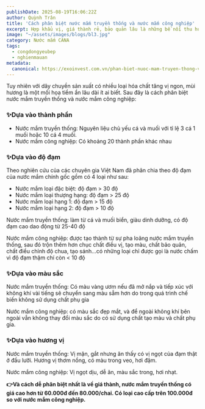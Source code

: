 ```yaml
---
publishDate: 2025-08-19T16:06:22Z
author: Quỳnh Trân
title: 'Cách phân biệt nước mắm truyền thống và nước mắm công nghiệp'
excerpt: Hợp khẩu vị, giá thành rẻ, bảo quản lâu là những bề nổi thu hút nhiều người ưa chuộng nước mắm công nghiệp.
image: "~/assets/images/blogs/bl3.jpg"
category: Nước mắm CANA
tags:
  - congdongyeubep
  - nghienmauan
metadata:
  canonical: https://exoinvest.com.vn/phan-biet-nuoc-mam-truyen-thong-va-cong-nghiep
---
```


Tuy nhiên với dây chuyền sản xuất có nhiều loại hóa chất tăng vị ngon, mùi hương là một mối họa tiềm ẩn lâu dài ít ai biết. Sau đây là cách phân biệt nước mắm truyền thống và nước mắm công nghiệp:

### ✨Dựa vào thành phần

- Nước mắm truyền thống: Nguyên liệu chủ yếu cá và muối với tỉ lệ 3 cá 1 muối hoặc 10 cá 4 muối.
- Nước mắm công nghiệp: Có khoảng 20 thành phần khác nhau

### ✨Dựa vào độ đạm

Theo nghiên cứu của các chuyên gia Việt Nam đã phân chia theo độ đạm của nước mắm chính gốc gồm có 4 loại như sau:

<!--![Target](https://images.unsplash.com/photo-1596008194705-2091cd6764d4?ixlib=rb-4.0.3&ixid=M3wxMjA3fDB8MHxwaG90by1wYWdlfHx8fGVufDB8fHx8fA%3D%3D&auto=format&fit=crop&w=1639&q=80)-->

- Nước mắm loại đặc biệt: độ đạm > 30 độ
- Nước mắm loại thượng hạng: độ đạm > 25 độ
- Nước mắm loại hạng 1: độ đạm > 15 độ
- Nước mắm loại hạng 2: độ đạm > 10 độ

Nước mắm truyền thống: làm từ cá và muối biển, giàu dinh dưỡng, có độ đạm cao dao động từ 25-40 độ

Nước mắm công nghiệp: được tạo thành từ sự pha loãng nước mắm truyền thống, sau đó trộn thêm hơn chục chất điều vị, tạo màu, chất bảo quản, chất điều chỉnh độ chua, tạo sánh...có những loại chỉ được gọi là nước chấm vì độ đạm thậm chí còn < 10 độ

### ✨Dựa vào màu sắc

Nước mắm truyền thống: Có màu vàng ươm nếu đã mở nắp và tiếp xúc với không khí vài tiếng sẽ chuyển sang màu sẫm hơn do trong quá trình chế biến không sử dụng chất phụ gia

Nước mắm công nghiệp: có màu sắc đẹp mắt, và để ngoài không khí bên ngoài vẫn không thay đổi màu sắc do có sử dụng chất tạo màu và chất phụ gia.

### ✨Dựa vào hương vị

Nước mắm truyền thống: Vị mặn, gắt nhưng ăn thấy có vị ngọt của đạm thật ở đầu lưỡi. Hương vị thơm nồng, có màu trong veo, hơi đậm.

Nước mắm công nghiệp: Vị ngọt dịu, dễ ăn, màu sắc trong, hơi nhạt.

**👉Và cách dễ phân biệt nhất là về giá thành, nước mắm truyền thống có giá cao hơn từ 60.000đ đến 80.000/chai. Có loại cao cấp trên 100.000đ so với nước mắm công nghiệp.**

<!--## Crafting the Perfect Landing Page

Every element of your Landing Page should resonate with its core objective. Here's what a high-converting Landing Page entails:

- **Benefit-Centric Headline**: Your headline should instantly convey the value proposition.
- **Engaging Imagery**: Visuals that complement and enhance the content.
- **Compelling Copy**: Clear, concise, and persuasive text that speaks directly to the visitor's needs.
- **Clear Call-to-Action (CTA)**: A standout button or link urging the visitor to take action.
- **Minimalist Design**: A clutter-free layout that emphasizes the offer. For example, using a Tailwind CSS web template like AstroWind.
- **Trust Indicators**: Endorsements, reviews, and badges that bolster credibility.

Imagine browsing online for a writing course. You land on a page with a captivating headline: "Unlock the Writer Within." Below, there's an engaging image of a person writing, followed by persuasive text and a bright "Enroll Now" button. This Landing Page has effectively used its elements to entice you to sign up.

## Homepage vs. Landing Page

While both are pivotal, they serve distinct roles:

- **Homepage**: Offers a panoramic view of your brand, catering to diverse visitor intents.
- **Landing Page**: Zeros in on a single, specific action, be it signing up, purchasing, or downloading.

Consider a popular online store. Their homepage might display various product categories, from electronics to clothing. However, if they’re promoting a summer sale, the Landing Page would focus solely on summer products. This focused approach urges visitors to take action, encouraging them to "Shop the Summer Sale Now!"

## The Art of Optimization

The digital realm is ever-evolving. Regular tweaks based on analytics can ensure your Landing Page remains a conversion powerhouse. Embrace A/B testing to compare different versions and refine for optimal results.

Let's say you have a Landing Page for a new skincare product. Version A uses an image of the product, while Version B showcases a video review. A/B testing might reveal that Version B, with the video, has a 20% higher conversion rate. Such insights can be invaluable for future campaigns.

## Landing Pages in Action

Landing Pages are versatile tools in your marketing toolkit. They play a role in various scenarios: promoting a product launch, capturing emails for a newsletter, or driving event registrations. They’re not just about capturing leads but nurturing and converting them.

Presented below are several prevalent types of Landing Pages. Each link offers a prime example of its respective type. Additionally, we carefully craft each link in the form of a comprehensive guide.

This approach ensures that you observe the best practices in action. Also, it enables you to acquire a step-by-step understanding of how to skillfully create each type.

### [Lead Generation Landing Page](landing/lead-generation)

**Purpose**: Designed primarily to capture user data, such as email addresses or contact details.

**Content**: Usually includes a form where users can input their details. It also highlights what they'll get in return, such as an eBook, a webinar, or a free trial.

**Focus**: Enticing visitors to provide their personal details by offering something valuable in return.

**Key Differentiator**: Unlike “Click-through Landing Pages,” which guide users to another step, these directly gather user data.

**Example**: A digital marketing agency offering a free SEO audit in exchange for business contact details.

### [Long-form Sales Landing Page](landing/sales)

**Purpose**: Primarily designed to sell, aiming to persuade and convert visitors into customers.

**Content**: Extensive, providing a wealth of information including product details, benefits, user stories, success stories, guarantees, and bonuses.

**Focus**: Utilizes a narrative to present a problem and offer the product or service as the solution. The aim is to emotionally connect with the visitor.

**Key Differentiator**: While 'Click-through Landing Pages' warm up the visitor for a bigger commitment. 'Long-form Sales Landing Pages' aim to close the sale directly on the page.

**Example**: A weight loss program detailing a person's journey and the challenges they've faced. It also highlights how the program assisted them and why it's an ideal solution for others.

### [Click-through Landing Page](landing/click-through)

**Purpose**: Acts as a middle step, warming up visitors for a bigger commitment.

**Content**: Provides essential details and benefits of an offer, urging visitors to click through to another page.

**Focus**: To lead visitors to the final conversion point, be it a checkout page or a sign-up form.

**Key Differentiator**: Unlike "Subscription Landing Pages" that aim for a recurring commitment, these lead to a one-time action.

**Example**: An online store showcasing a new product's benefits, leading visitors to the purchase page.

### [Product Details Landing Page](landing/product)

**Purpose**: Designed to inform by providing specific details about a product or service.

**Content**: Focuses on features, specifications, and benefits. May include high-quality images, detailed descriptions, demo videos, and user reviews.

**Focus**: Presents the product or service transparently and attractively.

**Key Differentiator**: While 'Long-form Sales Landing Pages' aim to persuade through narratives and overcoming objections. 'Product Details Landing Pages' focus on presenting the product or service in a clear and detailed manner.

**Example**: A tech website detailing a new laptop's specifications, unique features, comparisons with previous models, and user reviews.

### [Coming Soon or Pre-Launch Landing Page](landing/pre-launch)

**Purpose**: Creates excitement for an upcoming product, service, or event.

**Content**: Often includes a countdown timer, teaser content, and an option to sign up for notifications.

**Focus**: To generate buzz and capture early interest.

**Key Differentiator**: Unlike other landing pages that present available offers, these promote something not yet accessible.

**Example**: A game developer teasing their upcoming game release with sneak peeks and an option for early access.

### [Subscription Landing Page](landing/subscription)

**Purpose**: Encourages visitors to subscribe to a service, newsletter, or recurring product.

**Content**: Highlights the benefits of subscribing, often offering special deals or exclusive content for subscribers.

**Focus**: To secure a long-term commitment from the visitor.

**Key Differentiator**: Unlike "Click-through Landing Pages" that lead to a one-time action, these aim for a recurring commitment.

**Example**: A magazine promoting its monthly subscription, detailing exclusive articles and special subscriber-only benefits.

## Conclusion

In the digital marketing symphony, Landing Pages become the crescendo. They capture attention, evoke action, and drive results. As we move forward, an essential task is to optimize, maintain relevance, and create high-converting Landing Pages. These factors collectively hold the key to achieving digital success.

Imagine a world where every online interaction gets personalized and directed. This showcases the potential of Landing Pages. For startups seeking traction or established brands introducing new products, Landing Pages can serve as the catalyst. They possess the power to spur digital growth and boost engagement.-->
